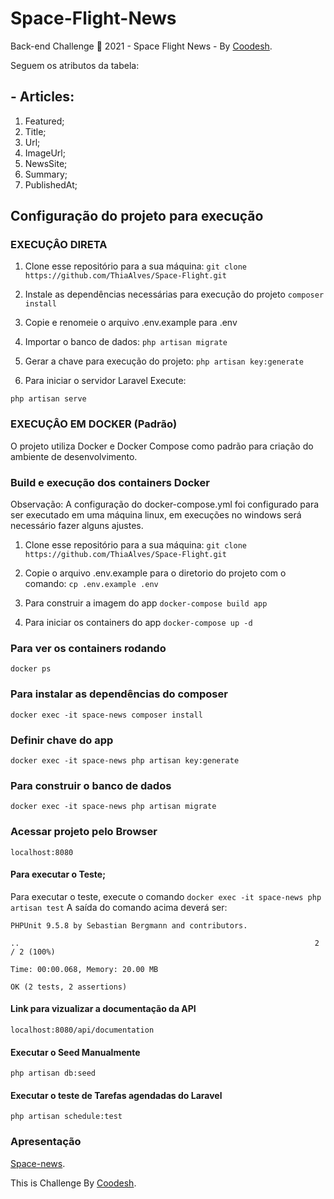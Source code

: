 # Space-Flight-News
 Back-end Challenge 🏅 2021 - Space Flight News - By [Coodesh](https://coodesh.com/).


Seguem os atributos da tabela:

## - Articles:
1. Featured;
2. Title;
3. Url;
4. ImageUrl;
5. NewsSite;
6. Summary;
7. PublishedAt;

## Configuração do projeto para execução


### EXECUÇÂO DIRETA

1) Clone esse repositório para a sua máquina:
```git clone https://github.com/ThiaAlves/Space-Flight.git```

2) Instale as dependências necessárias para execução do projeto
```composer install```

3) Copie e renomeie o arquivo .env.example para .env
 
4) Importar o banco de dados:
```php artisan migrate```

5) Gerar a chave para execução do projeto:
```php artisan key:generate```

6) Para iniciar o servidor Laravel Execute:

```php artisan serve```
 
 
### EXECUÇÂO EM DOCKER (Padrão)
O projeto utiliza Docker e Docker Compose como padrão para criação do ambiente de desenvolvimento.

### Build e execução dos containers Docker
Observação: A configuração do docker-compose.yml foi configurado para ser executado 
em uma máquina linux, em execuções no windows será necessário fazer alguns ajustes.

1) Clone esse repositório para a sua máquina:
```git clone https://github.com/ThiaAlves/Space-Flight.git```

2) Copie o arquivo .env.example para o diretorio do projeto com o comando:
```cp .env.example .env```

3) Para construir a imagem do app
```docker-compose build app```

4) Para iniciar os containers do app
```docker-compose up -d```

### Para ver os containers rodando
```docker ps```

### Para instalar as dependências do composer
```docker exec -it space-news composer install```

### Definir chave do app
```docker exec -it space-news php artisan key:generate```

### Para construir o banco de dados
```docker exec -it space-news php artisan migrate```

### Acessar projeto pelo Browser
```localhost:8080```

#### Para executar o Teste;
Para executar o teste, execute o comando ```docker exec -it space-news php artisan test``` 
A saída do comando acima deverá ser:
```
PHPUnit 9.5.8 by Sebastian Bergmann and contributors.

..                                                                  2 / 2 (100%)

Time: 00:00.068, Memory: 20.00 MB

OK (2 tests, 2 assertions)
```

#### Link para vizualizar a documentação da API 
```localhost:8080/api/documentation```

#### Executar o Seed Manualmente
```php artisan db:seed```

#### Executar o teste de Tarefas agendadas do Laravel
```php artisan schedule:test```



### Apresentação
[Space-news](https://www.loom.com/share/014c84afd7f442d3a663cd87f865867d).

This is Challenge By [Coodesh](https://coodesh.com/).


